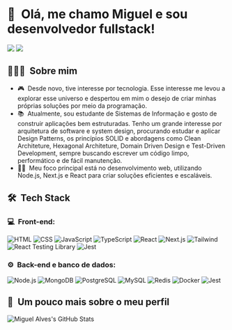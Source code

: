 <h1>👋 &nbsp;Olá, me chamo Miguel e sou desenvolvedor fullstack!</h1>

<a href="https://www.linkedin.com/in/miguel-alvess/"><img src="https://img.shields.io/badge/-Miguel%20Alves-0077B5?style=flat-square&logo=Linkedin&logoColor=white"/></a>
<a href="mailto:miguellalvesiqueira@gmail.com"><img src="https://img.shields.io/badge/-miguellalvesiqueira@gmail.com-D14836?style=flat-square&logo=Gmail&logoColor=white"/></a>

</p>

<h2> 👨🏻‍💻 &nbsp;Sobre mim</h2>

- 🎮 &nbsp;Desde novo, tive interesse por tecnologia. Esse interesse me levou a explorar esse universo e despertou em mim o desejo de criar minhas próprias soluções por meio da programação.
- 📚 &nbsp;Atualmente, sou estudante de Sistemas de Informação e gosto de construir aplicações bem estruturadas. Tenho um grande interesse por arquitetura de software e system design, procurando estudar e aplicar Design Patterns, os princípios SOLID e abordagens como Clean Architeture, Hexagonal Architeture, Domain Driven Design e Test-Driven Development, sempre buscando escrever um código limpo, performático e de fácil manutenção.
- 🧑‍💻 &nbsp;Meu foco principal está no desenvolvimento web, utilizando Node.js, Next.js e React para criar soluções eficientes e escaláveis. 

<h2> 🛠 &nbsp;Tech Stack</h2>
<h3>💻 &nbsp;Front-end:</h3>

![HTML](https://img.shields.io/badge/-HTML-333333?style=flat&logo=HTML5)
![CSS](https://img.shields.io/badge/-CSS-333333?style=flat&logo=CSS3&logoColor=1572B6)
![JavaScript](https://img.shields.io/badge/-JavaScript-333333?style=flat&logo=javascript)
![TypeScript](https://img.shields.io/badge/-TypeScript-333333?style=flat&logo=typescript&logoColor=2D79C7)
![React](https://img.shields.io/badge/-React-333333?style=flat&logo=react)
![Next.js](https://img.shields.io/badge/-Next.js-333333?style=flat&logo=next.js)
![Tailwind](https://img.shields.io/badge/-Tailwind-333333?style=flat&logo=tailwind-css)
![React Testing Library](https://img.shields.io/badge/-RTL-333333?style=flat&logo=testing-library)
![Jest](https://img.shields.io/badge/-Jest-333333?style=flat&logo=jest&logoColor=E535AB)

<h3>⚙️ &nbsp;Back-end e banco de dados:</h3>

![Node.js](https://img.shields.io/badge/-Node.js-333333?style=flat&logo=node.js)
![MongoDB](https://img.shields.io/badge/-MongoDB-333333?style=flat&logo=mongodb)
![PostgreSQL](https://img.shields.io/badge/-PostgreSQL-333333?style=flat&logo=postgresql)
![MySQL](https://img.shields.io/badge/-MySQL-333333?style=flat&logo=mysql)
![Redis](https://img.shields.io/badge/-Redis-333333?style=flat&logo=redis)
![Docker](https://img.shields.io/badge/-Docker-333333?style=flat&logo=docker)
![Jest](https://img.shields.io/badge/-Jest-333333?style=flat&logo=jest&logoColor=E535AB)

<h2>🚀 &nbsp;Um pouco mais sobre o meu perfil</h2>

![Miguel Alves's GitHub Stats](https://github-readme-stats.vercel.app/api?username=MiguellAlvess&show_icons=true&theme=dracula)
